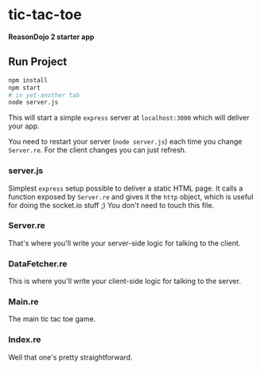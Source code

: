 # tic-tac-toe
**ReasonDojo 2 starter app**

## Run Project

```sh
npm install
npm start
# in yet-another tab
node server.js
```

This will start a simple `express` server at `localhost:3000` which will deliver your app.

You need to restart your server (`node server.js`) each time you change `Server.re`. For the client changes you can just refresh.

### server.js
Simplest `express` setup possible to deliver a static HTML page. It calls a function exposed by `Server.re` and gives it the `http` object, which is useful for doing the socket.io stuff ;)
You don't need to touch this file.


### Server.re
That's where you'll write your server-side logic for talking to the client.

### DataFetcher.re
This is where you'll write your client-side logic for talking to the server.

### Main.re
The main tic tac toe game.

### Index.re
Well that one's pretty straightforward.

